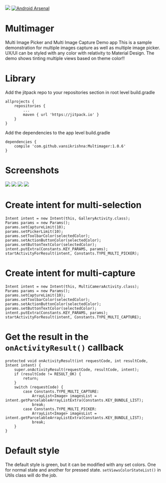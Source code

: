 [![](https://jitpack.io/v/vansikrishna/Multimager.svg)](https://jitpack.io/#vansikrishna/Multimager) [![Android Arsenal](https://img.shields.io/badge/Android%20Arsenal-Multimager-orange.svg?style=flat-square)](https://android-arsenal.com/details/1/5241)

# Multimager
Multi Image Picker and Multi Image Capture Demo app
This is a sample demonstration for multiple images capture as well as multiple image picker. UX/UI can be styled with any color with relativity to Material Design. The demo shows tinting multiple views based on theme color!!

# Library
Add the jitpack repo to your repositories section in root level build.gradle

    allprojects {
        repositories {
            ...
            maven { url 'https://jitpack.io' }
        }
    }

Add the dependencies to the app level build.gradle

    dependencies {
        compile 'com.github.vansikrishna:Multimager:1.0.6'
    }

# Screenshots
![](https://github.com/vansikrishna/Multimager/blob/master/screenshots/demo.gif)
![](https://github.com/vansikrishna/Multimager/blob/master/screenshots/3%20-%20small.png)
![](https://github.com/vansikrishna/Multimager/blob/master/screenshots/9%20-%20small.png)
![](https://github.com/vansikrishna/Multimager/blob/master/screenshots/11%20-%20small.png)

# Create intent for multi-selection
	Intent intent = new Intent(this, GalleryActivity.class);
	Params params = new Params();
	params.setCaptureLimit(10);
	params.setPickerLimit(10);
	params.setToolbarColor(selectedColor);
	params.setActionButtonColor(selectedColor);
	params.setButtonTextColor(selectedColor);
	intent.putExtra(Constants.KEY_PARAMS, params);
	startActivityForResult(intent, Constants.TYPE_MULTI_PICKER);
	
# Create intent for multi-capture
	Intent intent = new Intent(this, MultiCameraActivity.class);
	Params params = new Params();
	params.setCaptureLimit(10);
	params.setToolbarColor(selectedColor);
	params.setActionButtonColor(selectedColor);
	params.setButtonTextColor(selectedColor);
	intent.putExtra(Constants.KEY_PARAMS, params);
	startActivityForResult(intent, Constants.TYPE_MULTI_CAPTURE);

# Get the result in the `onActivityResult()` callback

    protected void onActivityResult(int requestCode, int resultCode, Intent intent) {
        super.onActivityResult(requestCode, resultCode, intent);
        if (resultCode != RESULT_OK) {
            return;
        }
        switch (requestCode) {
            case Constants.TYPE_MULTI_CAPTURE:
                ArrayList<Image> imagesList = intent.getParcelableArrayListExtra(Constants.KEY_BUNDLE_LIST);
                break;
            case Constants.TYPE_MULTI_PICKER:
                ArrayList<Image> imagesList = intent.getParcelableArrayListExtra(Constants.KEY_BUNDLE_LIST);
                break;
        }
    }

# Default style
The default style is green, but it can be modified with any set colors. One for normal state and another for pressed state.
```setViewsColorStateList()``` in Utils class will do the job.
	
